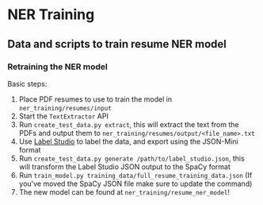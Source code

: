 # NER Training

## Data and scripts to train resume NER model

### Retraining the NER model

Basic steps:

1. Place PDF resumes to use to train the model in `ner_training/resumes/input`
2. Start the `TextExtractor` API
3. Run `create_test_data.py extract`, this will extract the text from the PDFs and output them to `ner_training/resumes/output/<file_name>.txt`
4. Use [Label Studio](https://labelstud.io/) to label the data, and export using the JSON-Mini format
5. Run `create_test_data.py generate /path/to/label_studio.json`, this will transform the Label Studio JSON output to the SpaCy format
6. Run `train_model.py training_data/full_resume_training_data.json` (If you've moved the SpaCy JSON file make sure to update the command)
7. The new model can be found at `ner_training/resume_ner_model`!